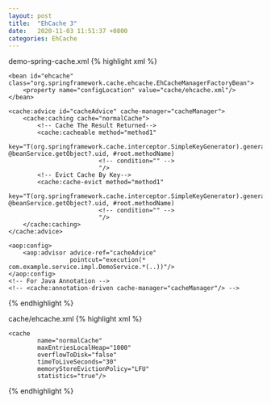 ```yaml
---
layout: post
title:  "EhCache 3"
date:   2020-11-03 11:51:37 +0800
categories: EhCache
---
```


demo-spring-cache.xml
{% highlight xml %}
<beans xmlns="http://www.springframework.org/schema/beans"
       xmlns:xsi="http://www.w3.org/2001/XMLSchema-instance"
       xmlns:cache="http://www.springframework.org/schema/cache"
       xmlns:aop="http://www.springframework.org/schema/aop"
       xsi:schemaLocation="http://www.springframework.org/schema/beans
           http://www.springframework.org/schema/beans/spring-beans.xsd
           http://www.springframework.org/schema/cache
           http://www.springframework.org/schema/cache/spring-cache.xsd
           http://www.springframework.org/schema/aop
           http://www.springframework.org/schema/aop/spring-aop.xsd">


<bean id="cacheManager" class="org.springframework.cache.ehcache.EhCacheCacheManager">
        <property name="cacheManager" ref="ehcache"/>
    </bean>

    <bean id="ehcache" class="org.springframework.cache.ehcache.EhCacheManagerFactoryBean">
        <property name="configLocation" value="cache/ehcache.xml"/>
    </bean>
	
	<cache:advice id="cacheAdvice" cache-manager="cacheManager">
        <cache:caching cache="normalCache">
			<!-- Cache The Result Returned-->
            <cache:cacheable method="method1"
                             key="T(org.springframework.cache.interceptor.SimpleKeyGenerator).generateKey(#arg1, @beanService.getObject?.uid, #root.methodName)
							 <!-- condition="" -->
							 "/>
			<!-- Evict Cache By Key-->
			<cache:cache-evict method="method1"
                             key="T(org.springframework.cache.interceptor.SimpleKeyGenerator).generateKey(#arg1, @beanService.getObject?.uid, #root.methodName)
							 <!-- condition="" -->
							 "/>
        </cache:caching>
    </cache:advice>

    <aop:config>
        <aop:advisor advice-ref="cacheAdvice"
                     pointcut="execution(* com.example.service.impl.DemoService.*(..))"/>
    </aop:config>
	<!-- For Java Annotation -->
	<!-- <cache:annotation-driven cache-manager="cacheManager"/> -->
</beans>
{% endhighlight %}

cache/ehcache.xml
{% highlight xml %}
<?xml version="1.0" encoding="UTF-8"?>
<ehcache xmlns:xsi="http://www.w3.org/2001/XMLSchema-instance"
         xsi:noNamespaceSchemaLocation="http://www.ehcache.org/ehcache.xsd"
         monitoring="on"
         name="demoEhCache">

    <cache
            name="normalCache"
            maxEntriesLocalHeap="1000"
            overflowToDisk="false"
            timeToLiveSeconds="30"
            memoryStoreEvictionPolicy="LFU"
            statistics="true"/>

</ehcache>
{% endhighlight %}
